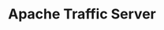 ---
git: https://github.com/apache/trafficserver
logohandle: apache_trafficserver
sort: trafficserver
tags:
- apache
- proxy_server
title: Apache Traffic Server
twitter: https://x.com/trafficserver
website: https://trafficserver.apache.org/
---